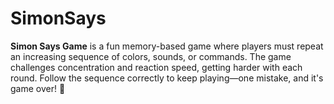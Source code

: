 # SimonSays
**Simon Says Game** is a fun memory-based game where players must repeat an increasing sequence of colors, sounds, or commands. The game challenges concentration and reaction speed, getting harder with each round. Follow the sequence correctly to keep playing—one mistake, and it's game over! 🚀
